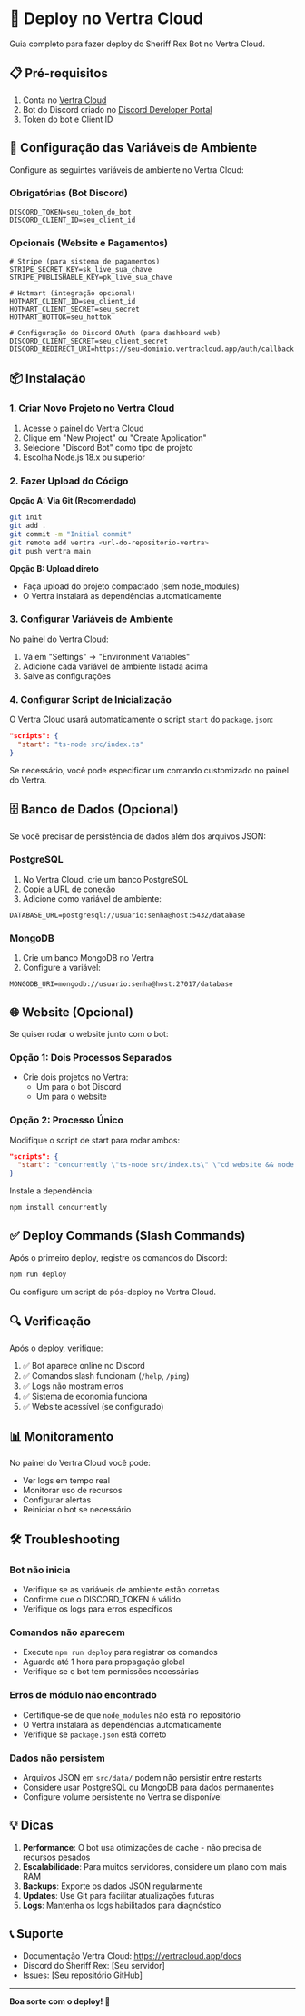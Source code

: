 # 🚀 Deploy no Vertra Cloud

Guia completo para fazer deploy do Sheriff Rex Bot no Vertra Cloud.

## 📋 Pré-requisitos

1. Conta no [Vertra Cloud](https://vertracloud.app)
2. Bot do Discord criado no [Discord Developer Portal](https://discord.com/developers/applications)
3. Token do bot e Client ID

## 🔧 Configuração das Variáveis de Ambiente

Configure as seguintes variáveis de ambiente no Vertra Cloud:

### Obrigatórias (Bot Discord)
```
DISCORD_TOKEN=seu_token_do_bot
DISCORD_CLIENT_ID=seu_client_id
```

### Opcionais (Website e Pagamentos)
```
# Stripe (para sistema de pagamentos)
STRIPE_SECRET_KEY=sk_live_sua_chave
STRIPE_PUBLISHABLE_KEY=pk_live_sua_chave

# Hotmart (integração opcional)
HOTMART_CLIENT_ID=seu_client_id
HOTMART_CLIENT_SECRET=seu_secret
HOTMART_HOTTOK=seu_hottok

# Configuração do Discord OAuth (para dashboard web)
DISCORD_CLIENT_SECRET=seu_client_secret
DISCORD_REDIRECT_URI=https://seu-dominio.vertracloud.app/auth/callback
```

## 📦 Instalação

### 1. Criar Novo Projeto no Vertra Cloud

1. Acesse o painel do Vertra Cloud
2. Clique em "New Project" ou "Create Application"
3. Selecione "Discord Bot" como tipo de projeto
4. Escolha Node.js 18.x ou superior

### 2. Fazer Upload do Código

**Opção A: Via Git (Recomendado)**
```bash
git init
git add .
git commit -m "Initial commit"
git remote add vertra <url-do-repositorio-vertra>
git push vertra main
```

**Opção B: Upload direto**
- Faça upload do projeto compactado (sem node_modules)
- O Vertra instalará as dependências automaticamente

### 3. Configurar Variáveis de Ambiente

No painel do Vertra Cloud:
1. Vá em "Settings" → "Environment Variables"
2. Adicione cada variável de ambiente listada acima
3. Salve as configurações

### 4. Configurar Script de Inicialização

O Vertra Cloud usará automaticamente o script `start` do `package.json`:
```json
"scripts": {
  "start": "ts-node src/index.ts"
}
```

Se necessário, você pode especificar um comando customizado no painel do Vertra.

## 🗄️ Banco de Dados (Opcional)

Se você precisar de persistência de dados além dos arquivos JSON:

### PostgreSQL
1. No Vertra Cloud, crie um banco PostgreSQL
2. Copie a URL de conexão
3. Adicione como variável de ambiente:
```
DATABASE_URL=postgresql://usuario:senha@host:5432/database
```

### MongoDB
1. Crie um banco MongoDB no Vertra
2. Configure a variável:
```
MONGODB_URI=mongodb://usuario:senha@host:27017/database
```

## 🌐 Website (Opcional)

Se quiser rodar o website junto com o bot:

### Opção 1: Dois Processos Separados
- Crie dois projetos no Vertra:
  - Um para o bot Discord
  - Um para o website

### Opção 2: Processo Único
Modifique o script de start para rodar ambos:
```json
"scripts": {
  "start": "concurrently \"ts-node src/index.ts\" \"cd website && node server.js\""
}
```

Instale a dependência:
```bash
npm install concurrently
```

## ✅ Deploy Commands (Slash Commands)

Após o primeiro deploy, registre os comandos do Discord:

```bash
npm run deploy
```

Ou configure um script de pós-deploy no Vertra Cloud.

## 🔍 Verificação

Após o deploy, verifique:

1. ✅ Bot aparece online no Discord
2. ✅ Comandos slash funcionam (`/help`, `/ping`)
3. ✅ Logs não mostram erros
4. ✅ Sistema de economia funciona
5. ✅ Website acessível (se configurado)

## 📊 Monitoramento

No painel do Vertra Cloud você pode:
- Ver logs em tempo real
- Monitorar uso de recursos
- Configurar alertas
- Reiniciar o bot se necessário

## 🛠️ Troubleshooting

### Bot não inicia
- Verifique se as variáveis de ambiente estão corretas
- Confirme que o DISCORD_TOKEN é válido
- Verifique os logs para erros específicos

### Comandos não aparecem
- Execute `npm run deploy` para registrar os comandos
- Aguarde até 1 hora para propagação global
- Verifique se o bot tem permissões necessárias

### Erros de módulo não encontrado
- Certifique-se de que `node_modules` não está no repositório
- O Vertra instalará as dependências automaticamente
- Verifique se `package.json` está correto

### Dados não persistem
- Arquivos JSON em `src/data/` podem não persistir entre restarts
- Considere usar PostgreSQL ou MongoDB para dados permanentes
- Configure volume persistente no Vertra se disponível

## 💡 Dicas

1. **Performance**: O bot usa otimizações de cache - não precisa de recursos pesados
2. **Escalabilidade**: Para muitos servidores, considere um plano com mais RAM
3. **Backups**: Exporte os dados JSON regularmente
4. **Updates**: Use Git para facilitar atualizações futuras
5. **Logs**: Mantenha os logs habilitados para diagnóstico

## 📞 Suporte

- Documentação Vertra Cloud: https://vertracloud.app/docs
- Discord do Sheriff Rex: [Seu servidor]
- Issues: [Seu repositório GitHub]

---

**Boa sorte com o deploy! 🤠**

